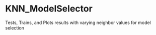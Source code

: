 # KNN_ModelSelector
Tests, Trains, and Plots results with varying neighbor values for model selection

